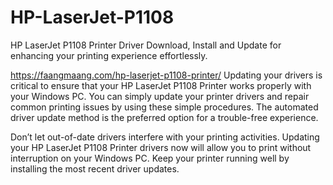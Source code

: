 # HP-LaserJet-P1108

HP LaserJet P1108 Printer Driver Download, Install and Update for enhancing your printing experience effortlessly.


https://faangmaang.com/hp-laserjet-p1108-printer/
Updating your drivers is critical to ensure that your HP LaserJet P1108 Printer works properly with your Windows PC. You can simply update your printer drivers and repair common printing issues by using these simple procedures. The automated driver update method is the preferred option for a trouble-free experience.

Don’t let out-of-date drivers interfere with your printing activities. Updating your HP LaserJet P1108 Printer drivers now will allow you to print without interruption on your Windows PC. Keep your printer running well by installing the most recent driver updates.

